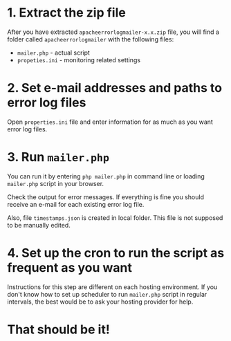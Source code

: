 # 1. Extract the zip file #

After you have extracted `apacheerrorlogmailer-x.x.zip` file, you will find a folder called `apacheerrorlogmailer` with the following files:

  * `mailer.php` - actual script
  * `propeties.ini` - monitoring related settings


# 2. Set e-mail addresses and paths to error log files #

Open `properties.ini` file and enter information for as much as you want error log files.


# 3. Run `mailer.php` #

You can run it by entering `php mailer.php` in command line or loading `mailer.php` script in your browser.

Check the output for error messages. If everything is fine you should receive an e-mail for each existing error log file.

Also, file `timestamps.json` is created in local folder. This file is not supposed to be manually edited.


# 4. Set up the cron to run the script as frequent as you want #

Instructions for this step are different on each hosting environment. If you don't know how to set up scheduler to run `mailer.php` script in regular intervals, the best would be to ask your hosting provider for help.


# That should be it! #